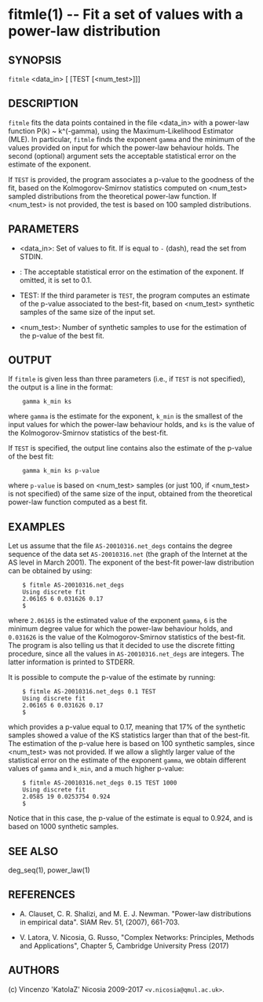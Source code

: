 fitmle(1) -- Fit a set of values with a power-law distribution
======

## SYNOPSIS

`fitmle` <data_in> [<tol> [TEST [<num\_test>]]]

## DESCRIPTION

`fitmle` fits the data points contained in the file <data_in> with a
power-law function P(k) ~ k^(-gamma), using the Maximum-Likelihood
Estimator (MLE). In particular, `fitmle` finds the exponent `gamma`
and the minimum of the values provided on input for which the
power-law behaviour holds. The second (optional) argument <tol> sets
the acceptable statistical error on the estimate of the exponent.

If `TEST` is provided, the program associates a p-value to the
goodness of the fit, based on the Kolmogorov-Smirnov statistics
computed on <num_test> sampled distributions from the theoretical
power-law function. If <num_test> is not provided, the test is based
on 100 sampled distributions.


## PARAMETERS

* <data_in>:
    Set of values to fit. If is equal to `-` (dash), read the set from
    STDIN.

* <tol>: 
    The acceptable statistical error on the estimation of the
    exponent. If omitted, it is set to 0.1.
    
* TEST:
    If the third parameter is `TEST`, the program computes an estimate
    of the p-value associated to the best-fit, based on <num_test>
    synthetic samples of the same size of the input set.

* <num_test>:
    Number of synthetic samples to use for the estimation of the
    p-value of the best fit.

## OUTPUT

If `fitmle` is given less than three parameters (i.e., if `TEST` is
not specified), the output is a line in the format:

        gamma k_min ks

where `gamma` is the estimate for the exponent, `k_min` is the
smallest of the input values for which the power-law behaviour holds,
and `ks` is the value of the Kolmogorov-Smirnov statistics of the
best-fit. 

If `TEST` is specified, the output line contains also the estimate of
the p-value of the best fit:

        gamma k_min ks p-value

where `p-value` is based on <num_test> samples (or just 100, if
<num_test> is not specified) of the same size of the input, obtained
from the theoretical power-law function computed as a best fit.
 
## EXAMPLES

Let us assume that the file `AS-20010316.net_degs` contains the degree
sequence of the data set `AS-20010316.net` (the graph of the Internet
at the AS level in March 2001). The exponent of the best-fit power-law
distribution can be obtained by using:

        $ fitmle AS-20010316.net_degs 
        Using discrete fit
        2.06165 6 0.031626 0.17
        $

where `2.06165` is the estimated value of the exponent `gamma`, `6` is
the minimum degree value for which the power-law behaviour holds, and
`0.031626` is the value of the Kolmogorov-Smirnov statistics of the
best-fit. The program is also telling us that it decided to use the
discrete fitting procedure, since all the values in
`AS-20010316.net_degs` are integers. The latter information is printed
to STDERR.

It is possible to compute the p-value of the estimate by running:

        $ fitmle AS-20010316.net_degs 0.1 TEST
        Using discrete fit
        2.06165 6 0.031626 0.17
        $

which provides a p-value equal to 0.17, meaning that 17% of the
synthetic samples showed a value of the KS statistics larger than that
of the best-fit. The estimation of the p-value here is based on 100
synthetic samples, since <num_test> was not provided. If we allow a
slightly larger value of the statistical error on the estimate of the
exponent `gamma`, we obtain different values of `gamma` and `k_min`,
and a much higher p-value:

        $ fitmle AS-20010316.net_degs 0.15 TEST 1000
        Using discrete fit
        2.0585 19 0.0253754 0.924
        $

Notice that in this case, the p-value of the estimate is equal to
0.924, and is based on 1000 synthetic samples.

## SEE ALSO

deg_seq(1), power_law(1)


## REFERENCES

* A\. Clauset, C. R. Shalizi, and M. E. J. Newman. "Power-law
  distributions in empirical data". SIAM Rev. 51, (2007), 661-703.

* V\. Latora, V. Nicosia, G. Russo, "Complex Networks: Principles,
  Methods and Applications", Chapter 5, Cambridge University Press
  (2017)



## AUTHORS

(c) Vincenzo 'KatolaZ' Nicosia 2009-2017 `<v.nicosia@qmul.ac.uk>`.
